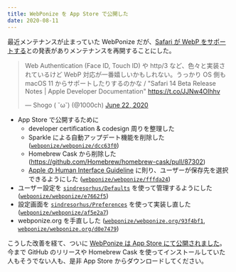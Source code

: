 ```yaml
---
title: WebPonize を App Store で公開した
date: 2020-08-11
---
```


最近メンテナンスが止まっていた WebPonize だが、[Safari が WebP をサポートする](https://developer.apple.com/documentation/safari-release-notes/safari-14-beta-release-notes)との発表がありメンテナンスを再開することにした。

<blockquote class="twitter-tweet"><p lang="ja" dir="ltr">Web Authentication (Face ID, Touch ID) や http/3 など、色々と実装されているけど WebP 対応が一番嬉しいかもしれない。うっかり OS 側も macOS 11 からサポートしたりするのかな / &quot;Safari 14 Beta Release Notes | Apple Developer Documentation&quot; <a href="https://t.co/JJNw4OIhhv">https://t.co/JJNw4OIhhv</a></p>&mdash; Shogo ( ˘ω˘) (@1000ch) <a href="https://twitter.com/1000ch/status/1275190209093660672?ref_src=twsrc%5Etfw">June 22, 2020</a></blockquote>

- App Store で公開するために
  - developer certification & codesign 周りを整理した
  - Sparkle による自動アップデート機能を削除した ([`webponize/webponize/dcc63f0`](https://github.com/webponize/webponize/commit/dcc63f0887a5efa0439b4e2cff88a502347085d9))
  - Homebrew Cask から削除した (https://github.com/Homebrew/homebrew-cask/pull/87302)
  - [Apple の Human Interface Guideline](https://developer.apple.com/design/human-interface-guidelines/) に則り、ユーザーが保存先を選択できるようにした ([`webponize/webponize/fffda24`](https://github.com/webponize/webponize/commit/fffda24206d59897f75bac654c0d7f5a6a3d8578))
- ユーザー設定を [`sindresorhus/Defaults`](https://github.com/sindresorhus/Defaults) を使って管理するようにした ([`webponize/webponize/e7662f5`](https://github.com/webponize/webponize/commit/e7662f53f067ad1cfc7d05ec1830e87a424b8b0d))
- 設定画面を [`sindresorhus/Preferences`](https://github.com/sindresorhus/Preferences) を使って実装し直した ([`webponize/webponize/af5e2a7`](https://github.com/webponize/webponize/commit/af5e2a7e2a0b1e551b7bcf6b675999b8d8e50069))
- webponize.org を手直しした ([`webponize/webponize.org/93f4bf1`](https://github.com/webponize/webponize.org/commit/93f4bf1929d5e58e959e6710dc105dacf5325f67), [`webponize/webponize.org/d0e7479`](https://github.com/webponize/webponize.org/commit/d0e7479e3ff2675718aa5612259186c267c8741e))

こうした改善を経て、ついに [WebPonize は App Store にて公開されました](https://apps.apple.com/us/app/id1526039365?mt=12)。今まで GitHub のリリースや Homebrew Cask を使ってインストールしていた人もそうでない人も、是非 App Store からダウンロードしてください。
